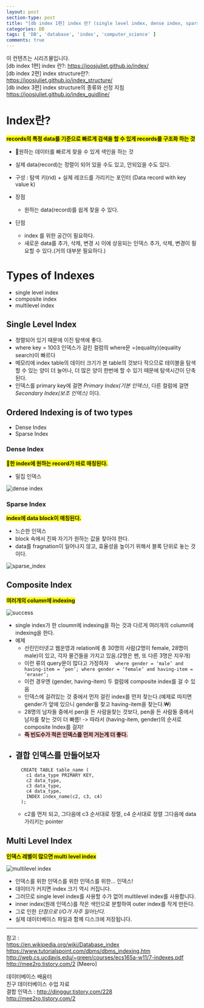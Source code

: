 ```yaml
---
layout: post
section-type: post
title: "[db index 1편] index 란? (single level index, dense index, sparse index, composite index, multilevel index )"
categories: DB
tags: [ 'DB', 'database', 'index', 'computer_science' ]
comments: true
---
```


이 컨텐츠는 시리즈물입니다.  
[db index 1편] index 란?: https://joosjuliet.github.io/index/  
[db index 2편] index structure란?:  
https://joosjuliet.github.io/index_structure/  
[db index 3편] index structure의 종류와 선정 지침  
https://joosjuliet.github.io/index_guidline/  

# Index란?
<span style="background-color:yellow"><b>records의 특정 data를 기준으로 빠르게 검색을 할 수 있게 records를 구조화 하는 것</b></span>

- 원하는 데이터를 빠르게 찾을 수 있게 색인을 하는 것
- 실제 data(record)는 정렬이 되어 있을 수도 있고, 안되있을 수도 있다.
- 구성 : 탐색 키(rid) + 실제 레코드를 가리키는 포인터
(Data record with key value k)

- 장점
  - 원하는 data(record)를 쉽게 찾을 수 있다.

- 단점
  - index 를 위한 공간이 필요하다.
  - 새로운 data를 추가, 삭제, 변경 시 이에 상응되는 인덱스 추가, 삭제, 변경이 필요할 수 있다.(거의 대부분 필요하다.)


# Types of Indexes
- single level index
- composite index
- multilevel index


## Single Level Index
- 정렬되어 있기 때문에 이진 탐색에 좋다.
- where key = 1003 인덱스가 걸린 컬럼의 where문 =(equality)(equality search)이 빠르다
- 메모리에 index table의 데이터 크기가 본 table의 것보다 작으므로 테이블을 탐색할 수 있는 양이 더 늘어나, 더 많은 양이 한번에 할 수 있기 때문에 탐색시간이 단축된다.
- 인덱스를 primary key에 걸면 *Primary Index(기본 인덱스)*, 다른 컬럼에 걸면 *Secondary Index(보조 인덱스)* 이다.


## Ordered Indexing is of two types
  - Dense Index
  - Sparse Index


### Dense Index
<span style="background-color:yellow"><b>한 index에 원하는 record가 바로 매칭된다.</b></span>
- 밀집 인덱스


![dense index](/images/2019-01-07-index/dense_index.png)


### Sparse Index
<span style="background-color:yellow"><b>index에 data block이 매칭된다.</b></span>
- 느슨한 인덱스
- block 속에서 진짜 자기가 원하는 값을 찾아야 한다.
- data를 fragnation이 일어나지 않고, 효율성을 높이기 위해서 블록 단위로 놓는 것이다.


![sparse_index](/images/2019-01-07-index/sparse_index.png)


## Composite Index
<span style="background-color:yellow"><b>여러개의 column에 indexing</b></span>


<img alt="success" src = "/images/2019-01-07-index/composite_index.png"/>


- single index가 한 cloumn에 indexing을 하는 것과 다르게 여러개의 column에 indexing을 한다.
- 예제
  - 선린인터넷고 웹운영과 relation에 총 30명의 사람(2명이 female, 28명이 male)이 있고, 각자 물건들을 가지고 있음.(2명은 펜, 또 다른 3명은 지우개)
  - 이런 류의 query문이 많다고 가정하자 ```  where gender = ‘male’ and having-item = ‘pen’; where gender = ‘female’ and having-item = ‘eraser’; ```
  - 이런 경우엔 (gender, having-item) 두 컬럼에 composite index를 걸 수 있음
  - 인덱스에 걸려있는 것 중에서 먼저 걸린 index를 먼저 찾는다.(예제로 따지면 gender가 앞에 있으니 gender를 찾고 having-item을 찾는다.₩)
  - 28명의 남자들 중에서 pen을 든 사람을찾는 것보다, pen을 든 사람들 중에서 남자를 찾는 것이 더 빠름! -> 따라서 (having-item, gender)의 순서로 composite Index를 걸자!
  - <span style="background-color:#FFCCCC"><b>즉 빈도수가 적은 인덱스를 먼저 거는게 더 좋다.</b></span>
- 결합 인덱스를 만들어보자
  -
  ```
    CREATE TABLE table_name (
      c1 data_type PRIMARY KEY,
      c2 data_type,
      c3 data_type,
      c4 data_type,
      INDEX index_name(c2, c3, c4)
    );
  ```
  - c2를 먼저 되고, 그다음에 c3 순서대로 정렬, c4 순서대로 정렬
그다음에 data 가리키는 pointer


## Multi Level Index
<span style="background-color:yellow"><b>인덱스 레벨이 많으면 multi level index</b></span>

![multilevel index](/images/2019-01-07-index/multilevel_index.png)

- 인덱스를 위한 인덱스를 위한 인덱스를 위한… 인덱스!
- 데이터가 커지면 index 크기 역시 커집니다.
- 그러므로 single level index를 사용할 수가 없어 multilevel index를 사용합니다.
- inner index(원래 인덱스)를 작은 색인으로 분할하여 outer index를 작게 만든다.
- 그로 인한 *단점으로 I/O가 자주 일어난다.*
- 실제 데이터베이스 파일과 함께 디스크에 저장됩니다.


---
참고 :  
https://en.wikipedia.org/wiki/Database_index  
https://www.tutorialspoint.com/dbms/dbms_indexing.htm  
http://web.cs.ucdavis.edu/~green/courses/ecs165a-w11/7-indexes.pdf  
http://mee2ro.tistory.com/2 [Meero]  

데이터베이스 배움터  
친구 데이터베이스 수업 자료  
결합 인덱스 : http://dinggur.tistory.com/228  
http://mee2ro.tistory.com/2  
